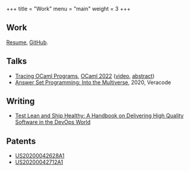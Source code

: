 +++
title = "Work"
menu = "main"
weight = 3
+++

## Work

[Resume](/resume), [GitHub](https://www.github.com/dariusf).

## Talks

- [Tracing OCaml Programs](/tracing-ocaml22-slides.pdf), [OCaml 2022](https://icfp22.sigplan.org/details/ocaml-2022-papers/2/Tracing-OCaml-Programs) ([video](https://youtu.be/MwVeZrDyewU), [abstract](https://arxiv.org/abs/2304.04937))
- [Answer Set Programming: Into the Multiverse](/slides/asp), 2020, Veracode

## Writing

- [Test Lean and Ship Healthy: A Handbook on Delivering High Quality Software in the DevOps World](https://srcclr.github.io/test-lean/)

## Patents

- [US20200042628A1](https://patents.google.com/patent/US20200042628A1/en)
- [US20200042712A1](https://patents.google.com/patent/US20200042712A1/en)
